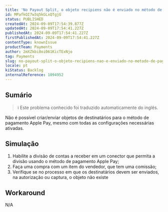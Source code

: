 ```yaml
---
title: 'No Payout Split, o objeto recipiens não é enviado no método de pagamento do Apple Pay'
id: MPafkQI7w3q5kGLxQTgjG
status: PUBLISHED
createdAt: 2024-09-09T17:54:39.877Z
updatedAt: 2024-09-09T17:54:41.227Z
publishedAt: 2024-09-09T17:54:41.227Z
firstPublishedAt: 2024-09-09T17:54:41.227Z
contentType: knownIssue
productTeam: Payments
author: 2mXZkbi0oi061KicTExNjo
tag: Payments
slug: no-payout-split-o-objeto-recipiens-nao-e-enviado-no-metodo-de-pagamento-do-apple-pay
locale: pt
kiStatus: Backlog
internalReference: 1094952
---
```


## Sumário

>ℹ️ Este problema conhecido foi traduzido automaticamente do inglês.


Não é possível criar/enviar objetos de destinatários para o método de pagamento Apple Pay, mesmo com todas as configurações necessárias ativadas.

## Simulação



1. Habilite a divisão de contas a receber em um conector que permita a divisão usando o método de pagamento Apple Pay;
2. Faça uma compra com um item do vendedor, que tem uma comissão;
3. Verifique se no processo em que os destinatários devem ser enviados, na autorização ou captura, o objeto não existe

## Workaround


N/A





